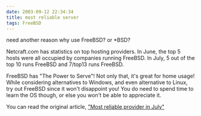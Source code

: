 ```yaml
---
date: 2003-09-12 22:34:34
title: most reliable server
tags: FreeBSD
---
```


need another reason why use FreeBSD? or *BSD?

Netcraft.com has statistics on top hosting providers. In June, the top 5 hosts were all occupied by companies running FreeBSD. In July, 5 out of the top 10 runs FreeBSD and 7/top13 runs FreeBSD.

FreeBSD has "The Power to Serve"! Not only that, it's great for home usage! While considering alternatives to Windows, and even alternative to Linux, try out FreeBSD since it won't disappoint you! You do need to spend time to learn the OS though, or else you won't be able to appreciate it.

You can read the original article, ["Most reliable provider in July"](http://news.netcraft.com/archives/2003/08/07/most_reliable_and_fastest_hosting_company_sites_during_july.html)
